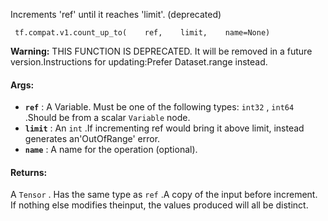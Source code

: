 Increments 'ref' until it reaches 'limit'. (deprecated)

```
 tf.compat.v1.count_up_to(    ref,    limit,    name=None) 
```


**Warning:**  THIS FUNCTION IS DEPRECATED. It will be removed in a future version.Instructions for updating:Prefer Dataset.range instead.


#### Args:
- **`ref`** : A Variable. Must be one of the following types:  `int32` ,  `int64` .Should be from a scalar  `Variable`  node.
- **`limit`** : An  `int` .If incrementing ref would bring it above limit, instead generates an'OutOfRange' error.
- **`name`** : A name for the operation (optional).


#### Returns:
A  `Tensor` . Has the same type as  `ref` .A copy of the input before increment. If nothing else modifies theinput, the values produced will all be distinct.

